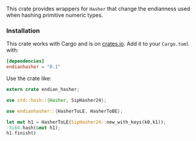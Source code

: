 This crate provides wrappers for `Hasher` that change the endianness
used when hashing primitive numeric types.

### Installation

This crate works with Cargo and is on
[crates.io](https://crates.io/crates/endian-hasher).  Add it to your `Cargo.toml` with:

```toml
[dependencies]
endianhasher = "0.1"
```

Use the crate like:

```rust
extern crate endian_hasher;

use std::hash::{Hasher, SipHasher24};

use endianhasher::{HasherToLE, HasherToBE};

let mut h1 = HasherToLE(SipHasher24::new_with_keys(k0,k1));
-3i64.hash(&mut h1);
h1.finish()
```

